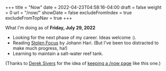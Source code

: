 +++
title = "Now"
date = 2022-04-23T04:58:16-04:00
draft = false
weight = 0
url = "/now/"
showDate = false
excludeFromIndex = true
excludeFromTopNav = true
+++

What I'm doing as of **Friday, July 29, 2022**

- Looking for the next phase of my career. Ideas welcome :).
- Reading [Stolen Focus](https://www.goodreads.com/book/show/57933306-stolen-focus) by Johann Hari. (But I've been too distracted to make much progress, ha!)
- Learning to maintain a salt-water reef tank.

(Thanks to [Derek Sivers](https://sive.rs) for the idea of [keeping a /now page](https://nownownow.com/about) like this one.)

